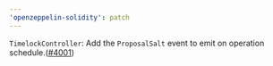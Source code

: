 ```yaml
---
'openzeppelin-solidity': patch
---
```


`TimelockController`: Add the `ProposalSalt` event to emit on operation schedule.([#4001](https://github.com/OpenZeppelin/openzeppelin-contracts/pull/4001))
